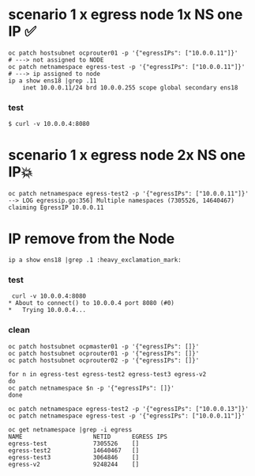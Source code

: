 

# scenario 1 x egress node 1x NS one IP :white_check_mark:
```
oc patch hostsubnet ocprouter01 -p '{"egressIPs": ["10.0.0.11"]}'
# ---> not assigned to NODE
oc patch netnamespace egress-test -p '{"egressIPs": ["10.0.0.11"]}'
# ---> ip assigned to node
ip a show ens18 |grep .11
    inet 10.0.0.11/24 brd 10.0.0.255 scope global secondary ens18
```
### test 
```
$ curl -v 10.0.0.4:8080
```
# scenario 1 x egress node 2x NS one IP:boom:
```
oc patch netnamespace egress-test2 -p '{"egressIPs": ["10.0.0.11"]}'
--> LOG egressip.go:356] Multiple namespaces (7305526, 14640467) claiming EgressIP 10.0.0.11
```
# IP remove from the Node 
```
ip a show ens18 |grep .1 :heavy_exclamation_mark:
```
### test
```
 curl -v 10.0.0.4:8080
* About to connect() to 10.0.0.4 port 8080 (#0)
*   Trying 10.0.0.4...
```



### clean 
```
oc patch hostsubnet ocpmaster01 -p '{"egressIPs": []}'
oc patch hostsubnet ocprouter01 -p '{"egressIPs": []}'
oc patch hostsubnet ocprouter02 -p '{"egressIPs": []}'
```

```
for n in egress-test egress-test2 egress-test3 egress-v2
do 
oc patch netnamespace $n -p '{"egressIPs": []}'
done
```
```
oc patch netnamespace egress-test2 -p '{"egressIPs": ["10.0.0.13"]}'
oc patch netnamespace egress-test -p '{"egressIPs": ["10.0.0.11"]}'
```
```
oc get netnamespace |grep -i egress
NAME                    NETID      EGRESS IPS
egress-test             7305526    []
egress-test2            14640467   []
egress-test3            3064846    []
egress-v2               9248244    []
```
